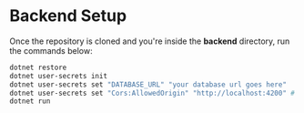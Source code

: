 # Backend Setup

Once the repository is cloned and you're inside the **backend** directory, run the commands below:

```bash
dotnet restore
dotnet user-secrets init
dotnet user-secrets set "DATABASE_URL" "your database url goes here"
dotnet user-secrets set "Cors:AllowedOrigin" "http://localhost:4200" # This is the default server, you can change it however you like
dotnet run

